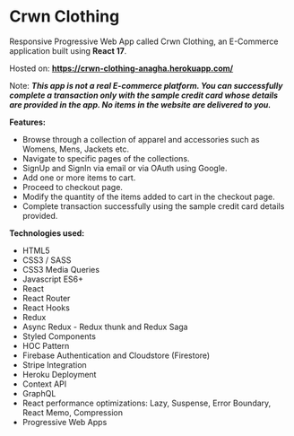 # Crwn Clothing
Responsive Progressive Web App called Crwn Clothing, an E-Commerce application built using **React 17**.

Hosted on: **https://crwn-clothing-anagha.herokuapp.com/**

Note: ___This app is not a real E-commerce platform. You can successfully complete a transaction only with the sample credit card whose details are provided in the app. No items in the website are delivered to you.___


**Features:**
* Browse through a collection of apparel and accessories such as Womens, Mens, Jackets etc.
* Navigate to specific pages of the collections.
* SignUp and SignIn via email or via OAuth using Google.
* Add one or more items to cart.
* Proceed to checkout page.
* Modify the quantity of the items added to cart in the checkout page.
* Complete transaction successfully using the sample credit card details provided.


**Technologies used:**
* HTML5
* CSS3 / SASS
* CSS3 Media Queries
* Javascript ES6+
* React
* React Router
* React Hooks
* Redux
* Async Redux - Redux thunk and Redux Saga
* Styled Components
* HOC Pattern
* Firebase Authentication and Cloudstore (Firestore)
* Stripe Integration
* Heroku Deployment
* Context API
* GraphQL
* React performance optimizations: Lazy, Suspense, Error Boundary, React Memo, Compression
* Progressive Web Apps
